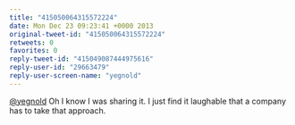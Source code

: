 ```yaml
---
title: "415050064315572224"
date: Mon Dec 23 09:23:41 +0000 2013
original-tweet-id: "415050064315572224"
retweets: 0
favorites: 0
reply-tweet-id: "415049087444975616"
reply-user-id: "29663479"
reply-user-screen-name: "yegnold"
---
```

<a href="https://twitter.com/yegnold">@yegnold</a> Oh I know I was sharing it. I just find it laughable that a company has to take that approach.
